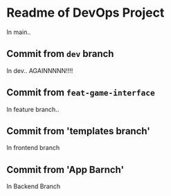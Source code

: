 # Readme of DevOps Project

In main..

## Commit from `dev` branch

In dev.. AGAINNNNN!!!!

## Commit from `feat-game-interface`

In feature branch..

## Commit from 'templates branch'

In frontend branch

## Commit from 'App Barnch'

In Backend Branch 
